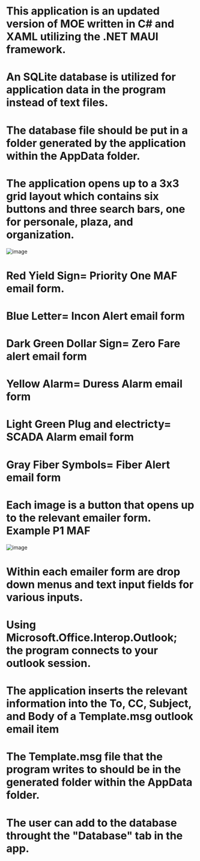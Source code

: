 # This application is an updated version of MOE written in C# and XAML utilizing the .NET MAUI framework. 

# An SQLite database is utilized for application data in the program instead of text files. 

# The database file should be put in a folder generated by the application within the AppData folder.


# The application opens up to a 3x3 grid layout which contains six buttons and three search bars, one for personale, plaza, and organization.

![image](https://user-images.githubusercontent.com/91855477/197878868-ea900c82-18bf-40a4-8ba5-e445962ef66a.png)

# Red Yield Sign= Priority One MAF email form.
# Blue Letter= Incon Alert email form
# Dark Green Dollar Sign= Zero Fare alert email form
# Yellow Alarm= Duress Alarm email form
# Light Green Plug and electricty= SCADA Alarm email form
# Gray Fiber Symbols= Fiber Alert email form

# Each image is a button that opens up to the relevant emailer form. Example P1 MAF
![image](https://user-images.githubusercontent.com/91855477/199598885-a799ff58-4673-4bee-a92c-dbdd6d937496.png)

# Within each emailer form are drop down menus and text input fields for various inputs. 
# Using Microsoft.Office.Interop.Outlook; the program connects to your outlook session.
# The application inserts the relevant information into the To, CC, Subject, and Body of a Template.msg outlook email item 

# The Template.msg file that the program writes to should be in the generated folder within the AppData folder. 

# The user can add to the database throught the "Database" tab in the app.
